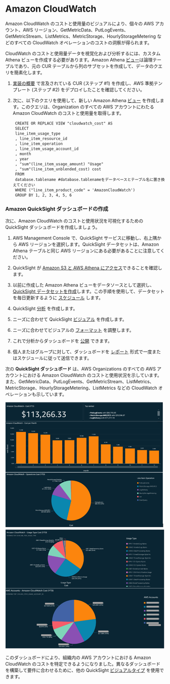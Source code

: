 # Amazon CloudWatch

Amazon CloudWatch のコストと使用量のビジュアルにより、個々の AWS アカウント、AWS リージョン、GetMetricData、PutLogEvents、GetMetricStream、ListMetrics、MetricStorage、HourlyStorageMetering などのすべての CloudWatch オペレーションのコストの洞察が得られます。

CloudWatch のコストと使用量データを視覚化および分析するには、カスタム Athena ビューを作成する必要があります。Amazon Athena [ビュー][view]は論理テーブルであり、元の CUR テーブルから列のサブセットを作成して、データのクエリを簡素化します。

1. [実装の概要][cid-implement] で言及されている CUR (ステップ #1) を作成し、AWS 準拠テンプレート (ステップ #2) をデプロイしたことを確認してください。

2. 次に、以下のクエリを使用して、新しい Amazon Athena [ビュー][view] を作成します。このクエリは、Organization のすべての AWS アカウントにわたる Amazon CloudWatch のコストと使用量を取得します。

        CREATE OR REPLACE VIEW "cloudwatch_cost" AS
        SELECT
        line_item_usage_type
        , line_item_resource_id
        , line_item_operation
        , line_item_usage_account_id
        , month
        , year
        , "sum"(line_item_usage_amount) "Usage"
        , "sum"(line_item_unblended_cost) cost
        FROM
        database.tablename #database.tablenameをデータベースとテーブル名に置き換えてください
        WHERE ("line_item_product_code" = 'AmazonCloudWatch') 
        GROUP BY 1, 2, 3, 4, 5, 6

### Amazon QuickSight ダッシュボードの作成

次に、Amazon CloudWatch のコストと使用状況を可視化するための QuickSight ダッシュボードを作成しましょう。

1. AWS Management Console で、QuickSight サービスに移動し、右上隅から AWS リージョンを選択します。QuickSight データセットは、Amazon Athena テーブルと同じ AWS リージョンにある必要があることに注意してください。

2. QuickSight が [Amazon S3 と AWS Athena にアクセス][access]できることを確認します。

3. 以前に作成した Amazon Athena ビューをデータソースとして選択し、[QuickSight データセットを作成][create-dataset]します。この手順を使用して、データセットを毎日更新するように [スケジュール][schedule-refresh] します。

4. QuickSight [分析][analysis] を作成します。

5. ニーズに合わせて QuickSight [ビジュアル][visuals] を作成します。

6. ニーズに合わせてビジュアルの [フォーマット][format] を調整します。

7. これで分析からダッシュボードを [公開][publish] できます。

8. 個人またはグループに対して、ダッシュボードを [レポート][report] 形式で一度またはスケジュールに従って送信できます。

次の **QuickSight ダッシュボード** は、AWS Organizations のすべての AWS アカウントにおける Amazon CloudWatch のコストと使用状況を示しています。また、GetMetricData、PutLogEvents、GetMetricStream、ListMetrics、MetricStorage、HourlyStorageMetering、ListMetrics などの CloudWatch オペレーションも示しています。

![cloudwatch-cost1](../../../images/cloudwatch-cost-1.PNG)
![cloudwatch-cost2](../../../images/cloudwatch-cost-2.PNG)

このダッシュボードにより、組織内の AWS アカウントにおける Amazon CloudWatch のコストを特定できるようになりました。異なるダッシュボードを構築して要件に合わせるために、他の QuickSight [ビジュアルタイプ][types] を使用できます。


[view]: https://athena-in-action.workshop.aws/30-basics/303-create-view.html
[access]: https://docs.aws.amazon.com/quicksight/latest/user/accessing-data-sources.html
[create-dataset]: https://docs.aws.amazon.com/quicksight/latest/user/create-a-data-set-athena.html
[schedule-refresh]: https://docs.aws.amazon.com/quicksight/latest/user/refreshing-imported-data.html
[analysis]: https://docs.aws.amazon.com/quicksight/latest/user/creating-an-analysis.html
[visuals]: https://docs.aws.amazon.com/quicksight/latest/user/creating-a-visual.html
[format]: https://docs.aws.amazon.com/quicksight/latest/user/formatting-a-visual.html
[publish]: https://docs.aws.amazon.com/quicksight/latest/user/creating-a-dashboard.html
[report]: https://docs.aws.amazon.com/quicksight/latest/user/sending-reports.html 
[types]: https://docs.aws.amazon.com/quicksight/latest/user/working-with-visual-types.html
[cid-implement]: ../../../guides/cost/cost-visualization/cost.md#implementation
